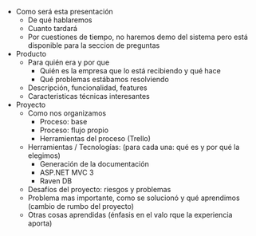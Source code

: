 * Como será esta presentación 
    * De qué hablaremos
    * Cuanto tardará
    * Por cuestiones de tiempo, no haremos demo del sistema pero está disponible para la seccion de preguntas
* Producto
    * Para quién era y por que
        * Quién es la empresa que lo está recibiendo y qué hace
        * Qué problemas estábamos resolviendo
    * Descripción, funcionalidad, features
    * Caracteristicas técnicas interesantes
* Proyecto
    * Como nos organizamos
        * Proceso: base
        * Proceso: flujo propio
        * Herramientas del proceso (Trello)
    * Herramientas / Tecnologías: (para cada una: qué es y por qué la elegimos)
        * Generación de la documentación
        * ASP.NET MVC 3
        * Raven DB
    * Desafíos del proyecto: riesgos y problemas
    * Problema mas importante, como se solucionó y qué aprendimos (cambio de rumbo del proyecto)
    * Otras cosas aprendidas (énfasis en el valo rque la experiencia aporta)

